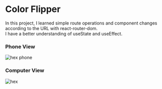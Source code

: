 # Color Flipper

In this project, I learned simple route operations and component changes according to the URL with react-router-dom. <br>
I have a better understanding of useState and useEffect.

### Phone View 
![hex phone](https://github.com/MetinKb/react-color-flipper/assets/114526516/81dc6591-2bb5-45cc-9ca8-d84cdb910efd)

### Computer View
![hex](https://github.com/MetinKb/react-color-flipper/assets/114526516/0b512f5d-46ba-4192-a32f-082541550550)

